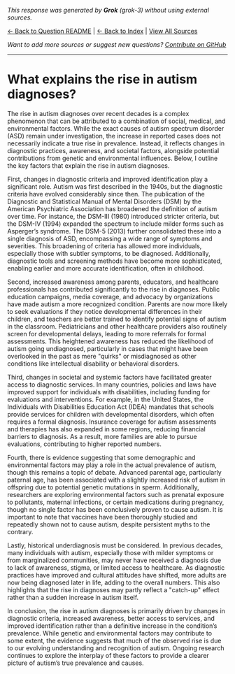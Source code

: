 <!-- 
Generated by: grok
Model: grok-3
Prompt type: default
Generated at: 2025-06-13T21:38:14.100640
-->

*This response was generated by **Grok** (grok-3) without using external sources.*

[← Back to Question README](README.md) | [← Back to Index](../README.md) | [View All Sources](../allsources.md)

*Want to add more sources or suggest new questions? [Contribute on GitHub](https://github.com/justinwest/SuggestedSources)*

---

# What explains the rise in autism diagnoses?

The rise in autism diagnoses over recent decades is a complex phenomenon that can be attributed to a combination of social, medical, and environmental factors. While the exact causes of autism spectrum disorder (ASD) remain under investigation, the increase in reported cases does not necessarily indicate a true rise in prevalence. Instead, it reflects changes in diagnostic practices, awareness, and societal factors, alongside potential contributions from genetic and environmental influences. Below, I outline the key factors that explain the rise in autism diagnoses.

First, changes in diagnostic criteria and improved identification play a significant role. Autism was first described in the 1940s, but the diagnostic criteria have evolved considerably since then. The publication of the Diagnostic and Statistical Manual of Mental Disorders (DSM) by the American Psychiatric Association has broadened the definition of autism over time. For instance, the DSM-III (1980) introduced stricter criteria, but the DSM-IV (1994) expanded the spectrum to include milder forms such as Asperger’s syndrome. The DSM-5 (2013) further consolidated these into a single diagnosis of ASD, encompassing a wide range of symptoms and severities. This broadening of criteria has allowed more individuals, especially those with subtler symptoms, to be diagnosed. Additionally, diagnostic tools and screening methods have become more sophisticated, enabling earlier and more accurate identification, often in childhood.

Second, increased awareness among parents, educators, and healthcare professionals has contributed significantly to the rise in diagnoses. Public education campaigns, media coverage, and advocacy by organizations have made autism a more recognized condition. Parents are now more likely to seek evaluations if they notice developmental differences in their children, and teachers are better trained to identify potential signs of autism in the classroom. Pediatricians and other healthcare providers also routinely screen for developmental delays, leading to more referrals for formal assessments. This heightened awareness has reduced the likelihood of autism going undiagnosed, particularly in cases that might have been overlooked in the past as mere "quirks" or misdiagnosed as other conditions like intellectual disability or behavioral disorders.

Third, changes in societal and systemic factors have facilitated greater access to diagnostic services. In many countries, policies and laws have improved support for individuals with disabilities, including funding for evaluations and interventions. For example, in the United States, the Individuals with Disabilities Education Act (IDEA) mandates that schools provide services for children with developmental disorders, which often requires a formal diagnosis. Insurance coverage for autism assessments and therapies has also expanded in some regions, reducing financial barriers to diagnosis. As a result, more families are able to pursue evaluations, contributing to higher reported numbers.

Fourth, there is evidence suggesting that some demographic and environmental factors may play a role in the actual prevalence of autism, though this remains a topic of debate. Advanced parental age, particularly paternal age, has been associated with a slightly increased risk of autism in offspring due to potential genetic mutations in sperm. Additionally, researchers are exploring environmental factors such as prenatal exposure to pollutants, maternal infections, or certain medications during pregnancy, though no single factor has been conclusively proven to cause autism. It is important to note that vaccines have been thoroughly studied and repeatedly shown not to cause autism, despite persistent myths to the contrary.

Lastly, historical underdiagnosis must be considered. In previous decades, many individuals with autism, especially those with milder symptoms or from marginalized communities, may never have received a diagnosis due to lack of awareness, stigma, or limited access to healthcare. As diagnostic practices have improved and cultural attitudes have shifted, more adults are now being diagnosed later in life, adding to the overall numbers. This also highlights that the rise in diagnoses may partly reflect a "catch-up" effect rather than a sudden increase in autism itself.

In conclusion, the rise in autism diagnoses is primarily driven by changes in diagnostic criteria, increased awareness, better access to services, and improved identification rather than a definitive increase in the condition’s prevalence. While genetic and environmental factors may contribute to some extent, the evidence suggests that much of the observed rise is due to our evolving understanding and recognition of autism. Ongoing research continues to explore the interplay of these factors to provide a clearer picture of autism’s true prevalence and causes.